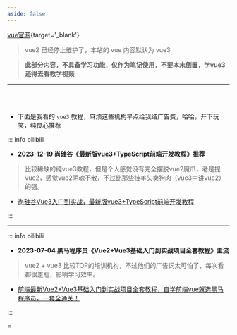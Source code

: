 ```yaml
---
aside: false
---
```


[vue官网](https://cn.vuejs.org/){target='_blank'}

> vue2 已经停止维护了，本站的 vue 内容默认为 vue3 

> **此部分内容，不具备学习功能，仅作为笔记使用，不要本末倒置，学vue3还得去看教学视频** 

---

<br>

<br> 

- 下面是我看的 `vue3` 教程，麻烦这些机构早点给我结广告费，哈哈，开下玩笑，纯良心推荐

::: info  <Badge type='info'>bilibili</Badge>

- **<Badge type='info'>2023-12-19</Badge> 尚硅谷《最新版vue3+TypeScript前端开发教程》<Badge type='warning'>推荐</Badge>**



>比较稀缺的纯vue3教程，但是个人感觉没有完全摆脱vue2魔爪，老是提vue2，感觉vue2阴魂不散，不过比那些挂羊头卖狗肉（vue3中讲vue2）的强。


- [尚硅谷Vue3入门到实战，最新版vue3+TypeScript前端开发教程](https://www.bilibili.com/video/BV1Za4y1r7KE/?share_source=copy_web&vd_source=208ad8437d7a696e8bb3807400e31301)

:::

---

::: info  <Badge type='info'>bilibili</Badge>

- **<Badge type='info'>2023-07-04</Badge> 黑马程序员《Vue2+Vue3基础入门到实战项目全套教程》<Badge type='warning'>主流</Badge>**



> vue2 + vue3 比较TOP的培训机构，不过他们的广告词太可怕了，每次看都很羞耻，影响学习效率。


- [前端最新Vue2+Vue3基础入门到实战项目全套教程，自学前端vue就选黑马程序员，一套全通关！](https://www.bilibili.com/video/BV1HV4y1a7n4/?share_source=copy_web&vd_source=208ad8437d7a696e8bb3807400e31301)

:::


=
